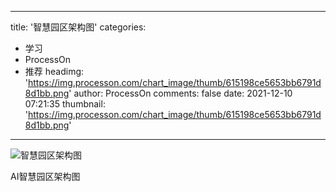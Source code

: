 
---
title: '智慧园区架构图'
categories: 
 - 学习
 - ProcessOn
 - 推荐
headimg: 'https://img.processon.com/chart_image/thumb/615198ce5653bb6791d8d1bb.png'
author: ProcessOn
comments: false
date: 2021-12-10 07:21:35
thumbnail: 'https://img.processon.com/chart_image/thumb/615198ce5653bb6791d8d1bb.png'
---

<div>   
<img class="thumb" alt="智慧园区架构图" src="https://img.processon.com/chart_image/thumb/615198ce5653bb6791d8d1bb.png" referrerpolicy="no-referrer">
<p>AI智慧园区架构图</p>  
</div>
            